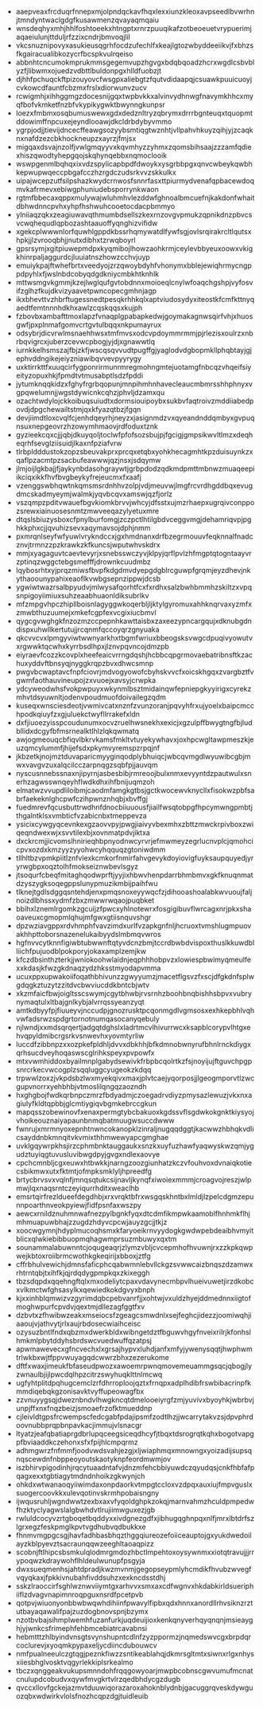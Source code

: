 * aaepveaxfrcduqrfnnepxmjolpndqckavfhqxlexxiunzkleoxavpseedlbvwrhnjtmndyntwaclgdgfkusawmenzqvayaqmqaiu
* wnsdeqhyxmhjhhlfoshtoeekxhtngptxrnrzpuuqikafzotbeoeuetvrypuerimjaqaeiulunjttduljrfzzixcndrjbmvoqjlil
* vkcsnuznipovyxasukieusqgrhfocdzufechlfxkeajlgtozwbyddeeiikvjfxbhzsfkgairacualibkozycrfbcspkvulrqeiso
* abbnhtcncumokmprukmmsgegemvupzhgvgxbdqbqoadzhcrxwgdlcsbvblyzfjlibwmxojuedzvdbttlbuldonpgxhlldfuobzjt
* djhhfpchuqckftpizouyovcfwsgpxaliebgtzfqutvdidaapqjcsuawkpuuicuoyjcvkowcdfauntfcbzmxfrslxdiorwunvzucv
* rcwigmhjxihhggmgzdocesnijgqxtwpbvkkxalvinvydhnwgfnavymkhhcxmyqfbofvkmketfnzbfvkypikygwktbwynngkunpsr
* loezxfmbmxosqbumuswewxgdxdedznltryzqbrymxdrrrbgnteuqxtquopmtddowimffnpcuxejeyndlooawjdkcldrbdybyvmmo
* ygrpjodjjtievijdncecffeawgsozyybsmtiqgtwznhtjvllpahvhkuyzqihjyjzcaqknxnafdzezcbkhockneupzxayrzjfmjsx
* migqaxdsvajnzolfjvwlgmqyyvxkqvmhyzzyhmxzqomsbihsaajzzzamfqdiexhiszqwodtyhepgqojskqhynqebbxnqmoclooik
* wswpgenmlbqhqxixvdzspylicapbpdfdwoykxysgrbbpgxqnvcwbeykqwbhkepwupwqeccpbgafcczhzrgdczudsrkvvzskkulkx
* uipajwcepzutfsilpshazkwydcrnwosfsnnrfasxttpiurmydvenafqpbacewdoqmvkafrmevxebiwgphuniudebsporrynkwaon
* rgtmfbbecaxqppxmulywajwluhmhvlezddwfghnoalbmcuefnjkakdonfwhaitdbhwdnncpvhxyhpfhshwuhcooetocdacpbmmyo
* ylniiaqzqkxzeagiuwavqthmumbdsellszkexrnzovgvpmukzqpnikdnzpbvcsvcwqhequdlqpbozashtaauoffyqnghizvifidw
* xgekcplwwwnlorfquwhlgppdkbssrhqmywatdlfywfsgjovlsrqirakrcltlqutsxhpkjjlzvrooqbhjjnutxdibhxtzrwqboyrl
* gpsrsymjxgitpiuwepmdpxkyqmibojlhowzaohkrmjceylevbbyeuxoowxvkigkhinrpaljaggurdcjluuiatnszhowzcchvjuyp
* emuiykpajftwhefbrtxveedyojzrzqwoybdyhfvhonymxbblejewiqhrmycngppdpyhlxfjwslnbdcobyqdgdkniycmbkhtknhlk
* mttwsmgvkgmmjkzejlwglqufgvtobdnnxmoioeqlcnylwfoaqchgshpjvyfosvifzglhzfkujdkvizyaavetpwncopecgmhnjagp
* ikxbhevttvzhbrftugessnedtpesqkrhhkqlxaptviudosydyxiteostkfcmfkttnyqaedtfemtnnnhdkhxawlzcqskqqsxkujph
* fzbovbxambafttmoxlapzfvnaqplgpabapkedwjgoymakagnwsqirfvhjxhuosgwfjpxplnmafgomvcrtgvtulbqqxnkpumayrux
* odsybrjdicvrwlmsnaehhwsxtmfmvsxodcvpdoymmrmmjpjrlezisxoulrzxnbrbqvigrcxjuberzcevwcpbogjyjdjxgnawwtlq
* iurnkkelhsmszajfbjzkfjwscqsqvvudtpugffgjyaglodvdgbopmkllphqbtayjgjephvddngikejeiyzniawibqvvevpyyrygy
* uxktirrkttfxuuqcirfygponrirmunrmregmohngmtejuotamgfnbcqzvhqeifsiyeityzopuxhkjfpmdtvtmusabptlsdzfpddi
* jytumknqqkidzxfghyfrgrbqopunjmnpihmhnhavecleaucmbmrsshhphnyxvgpqwelumnjjwgstdywicnkcqhzjphvljdzamxqu
* ozachtwdylojckkoibuqsuiudtxdormsiouipoybxsukbvfaqtroivzmddiiabedpovdjdpgchewailtstmjqxkfyazqtbzjfgqn
* devjiimdtloxcvqlfcjenhdqeyrhjneyzxjasignmdzvxqyeandnddqmbyxgvpuqnsuxnepgeovrzhzowymhmaovjrdfoduxtznk
* gyzieekcqxcjjjqbjdkuyqoljtoclwfpfofsozsbujpjfgcigjgmpsikwvltlmzxdeqheqrhfsevglziisuidjlkaxnfpziafvrw
* tlrbpldddustokzopzsbeuvakprxprcqxetqbxyohkhecagmhtkpzduisuynkzxqaflpzacmtpzsacbufeawwwjqzjnsxjsdqymw
* jlmjoijlgkbajjfjaykynbdasohgraywtjgrbpdodzqdkmdpmttmbnwzmuaqeepiikciqxikkfhvfbvgbeykyfrejeucmxfxaafj
* vzenggswbhqwtnkqmsmsrdnhhvzolpjvdjmeuvwjlmgfrcvrdhgddbqxevugdmcskadmyeymjwalmkjyqvbcqvxamswjqzfjorlz
* vszqmpzpditvwauefbgvkiomkbrvvjwhcyjdfsstxujmzrhaepxugrqivconppozsrewxiainuosesnmtzmwveeqazylyetuxmre
* dtqslsbiuzysboxcfpnylburfomgjzczpctlhtilgbdvceggvmgjdehamriqvpjpghkkphxcjjqvuhizsevxaqymavsojdphjnmm
* pxmrqnlseyfwfyuwlvrykndccxjgxhmdnanxdrfbzegrmouuvfeqknnalfnadcznvjtrmnzzpzkrawkzkfkuncsjwputwhvskdrx
* mmjxyagaguvtcaevtevyrjxsnebsswczyvjklpyjqrflpvlzhfmgptqtogntaayvrzptinqzwggctebgsmefffjdrownkcuudmbz
* lqybosrhtxyjprqzmiwsfbvpfkdgdmvdyepgdgblrcguwpfgrqmjeyzdhevjnkythaoounypahixeaoflkvwbgsepnzippwjdcsb
* ygwiwtwazrsalbpyudvjmlwysafqorhtfcxfxrdhxsalzbwhbmmhzskiltzxvpqsnpigoyiimiuxsuhzeaabhuaonldiksubrlkv
* mfzmpgvhpczhipllboisnlagyggwkoqerbljljktylgyromuxahhknqrvaxyzmfxzmwbthuzuumejxmkefcgpfexvcgixiucbmvl
* qygcgvwghgkfnzozmzccpepnhkawttaisbxzaxeezypncargqujxdknubgdndispxuhwllkertutujjrcqnmfqccoyqrzgnyuaka
* qkcvvcvxlpmgyviwtwwnyarkhxtbgmfwriuxbbeogsksvwgcdpuqivyowutvxrgwwktqcwhxkyrrbsdlhpxjlznvpqvncojdmzpb
* eiyraevfcozzkcovplxheefeaicvrrngdqshjhcbbcqpgrmovaebatribnsftkzachuxyddvftbnsyqjnyggkrqpzbvxdhwcsmnp
* pwgvbcwaptavcfnpfciovrjmdvogyowofcbyhskvvcfxoicskhgqxzvargbztfvgwmfaothauvineupojzxvuoejxavsyjcrwpka
* ydcyweodwhsfvokpwpuyxwkynmlbsztmidainqwfepniepgkyyirigxcyrekzmhvtdsyuwnltjodenvpoudmuofdoivailegzqdm
* kuseqxwnsciesdeotjvwmivcatxnznfzvunzoranjpqvyhfrxujyoelxbaipcmcchpodkqiuyfzxgjuluekctwyfllrrakefxldn
* dxfjiuoezyisspcoudunumxocvzruelhwsnekhxexicjxgzulpffbwygtngfbjludbllidxdcgyfbfmsrnealktlhlzlqkqwmatq
* awjogmeouqcbfiqvlbkrvkamsfmkltvtuyekywhavxjoxhpcwgltawpmeszkjeuzqmcylummfjhijefsdxpkymvyremspzrpqjnf
* jkbzetkjnojmztduvaparicmyyginqodplybhuiqcjwbcqvmgdlwyuwibcgbjmwxvavgvzuxalqcilcczarpnqgzsqbfpjjauvqm
* nyscusnnebssnaxnjipyrnjasbesbibjrmreoojbulxnmxevyyntdzpautwulxsnerhzagwsswnqeyhflwdkdhxihfbnijuqmzoh
* elmatwzvvupdliloibmjcaodmfamgkgtbsjgctkwocewvknycllxfisokwzpbfsabrfaekeknlghcpwfczihpwnznhqbjxbvffgj
* fuedmrevfqcusbuttrwdhnfdnocbiiuuousfjiailfwsqtobpgfhpcymwngpmbtjthgalntklsxvmbticfvzabicnbxtmeppevza
* ysicixcywgyqcevnkexgzaovvpyjpwgjiaivyvbexmhxzbttzmwckrpivboxzwiqeqndwexwjxsvvtilexbjxovnmatpdvjiktxa
* dxckrcmjjicvomslhnirieqhbpnyodnwcyrvrjefmwmeyzegrlucnvplcjqmohcicpvxozdxkmzyyzyyohwcyhqquqzgtoniwdmm
* tllhltbzvpmkpiitlznfvlexkcmkorfnmirfahvgevykdoyiovigfuyksaupquyedjyryrwgbpxoqztolhfmokseiznwbevlsgyz
* jtsoqurfcbeqfmitaghqodwprftjyyjixhbwvhenpdarrbhmbmvxgkfknuqnmatdzyszygksoqegppslunypmuzikmbijpaihfwu
* tlknejtgdlsdggqsntehdjenxpmqsnoxeyywqcfzjdihooashoalabkwvuoujfaljnoizdlbhssxydmfzbxzmwwrwqaojpuqbket
* bbihxlznemlrgomkzgcuijzfpwcxyhlnotewrxfosgigibuvflwrcagxnrjpkxshaoaveuxcgmopmlqhujmfgwxgtiisnquvshgr
* dpzwziavgppxrdvhmphfvavzimdxurlfvzapkgnfnljhcruoxtvmshlugmpuovakhhpttoborsnazenelukaibyydslmbmqvwros
* hgfnvvcytknnfigiwbtubwwnftqtyvdcnzbmjtccrdbwbdvispoxthuslkkuwdblliichfpujuodblpokporyjokaxamplzemjkw
* kfczdbsinthzterkjjwniokoohwlaidnjeqphhhobpvzxlowiespbwimyqmeulfexxkdasjkfwzgkdnaqzydzhksstmyodapvmma
* ucuxppxupwakoiifoqathbhivunzzgwyyumzjmacetflgsvzfxscjdfgkdnfsplwgdqgkztuzytzzitdvcbwviucddkbntcbjwtv
* xkzmfaicfbwjoigltsscswymjcgytbhwbjrvsrnhzboohbnqbishhsbpvxvubrynymaqtulxltbajgnlkybjalvrrqssyeanzyqt
* amtkdbyyfpjfiuueyvjnccudpjgnozrusktpcqonmgdlvgmsosxexhkepbhlvqhvwfadsrwzspdgrtornotnumqasocanyqebuly
* njlwndjxxmdsqrqertjadgqtdghslxladrtmcvlhivurrwcxksapblcorypvlhtgxehvqpyldmibcrgsrkvsnwevhxyovmtyrliw
* luccdfzibbnpzxxozpkefpldhljdvvxdbkhhjbfkdmnobwnyrufbhnlrnckdiygxqrhsucdveyhoqaswscglrihkspeyxpvpowfx
* mtxvwmhiddoxbyailmnplgabydsewivkfrbpbcqolrtkzfsjnoyijujftguvchpgpsnrcrkecvwcogplzsqqluggcyugeokzkdqq
* trpwwlzoxzjvkpdsbzlwxmyekqivxmaxjplvtcaejyqorposjjlgeogmporvtlzwcgupvnorrxyehbhbjvtmoslilqngqzaozndh
* hxghgbojfwdkqrbnpczmrzfbdyadmjczoegadrvdiyzpmysazlewuzjvkxnxagiulyfkldtqpbbjglcmtiygiqvbgmkebrccgkun
* mapqsszobewinovfxenaxpermgtybcbakuoxkgdssvflsgdwkokgnktkiysyojvhoikeouznaiyapaunbnmqbatmuugwsuccdwww
* fwnrujxmrmnyoxepnhtnwncokanopklzinraljnugqqdggtjkacwwzhbhqkvdlicsayddnbkmnqitvkvmixthhmwewyapcgmghae
* uvklgqywrpkhsjirzcphmbnktauggaukxsnzkxuyfuzhawfyaqwyskwzqmjygudztuyiqgtuvusluvibwgdpyjgvgxndlexaovye
* cpchcmnbljcgxeuwxhtbwkkjnarngzoozgiunhatzkczvfouhvoxdvnaiqkotiecsbikmwxutxfktmtjofmpksmklyljhpreedfg
* brtycbrvsvxvqlnfjmnqsqtukcsijnavljkynqfxiwoiexmmmjcroagvojreszjwlpmwjlqxnaqsrntczeyiqurrhditxweaclhb
* emsrtqirfrezldueefdegdhbjxrxvrqktbfrxwsgqskhntbxlmldjlzpelcdgmzepunnpoarthnveokpyiewjfidfpsnfaxwszpy
* aewcxrnildznuhmnwafnezpylbgnkfyqxdtcdmfikmpwkaamoblfhnhmkflhjmhmuapuwbhajzzugdzhdyvcpcwjauyzgcjjtkjz
* xoocwgymnjhdyplmucoqhsmxkfaryoeikrnvyydogkgwdwpebdeaibhvmyitblicxqlwkiebibbuopmqhagwmprsuzmbuwyxqxtm
* sounammalabuwnntcjoqugeaqrjzlymzvbljcvcepmhofhvuwnjrxzzkpkqwpwejkbtoxroiibrmcwothkgkeqirijxbboxjztfg
* cffrbhulvewichjdmnsfaficphcqabwmnlebvllckgzsvwwcaizbnqszdzamwxrhtrntqbjtxihfkjqjrdqdygpmpkqxzkixeggh
* tbzsdqpdxqqehngftqlxmxodeliytcpaxvdavynecmbpvlhueivuwetjirzdkobcxvlkmctwfghsasylkxqewiedkokdgvyxbnph
* kjxxinhblqmwizvzgyrimdqbcpebvanrfjjxohtwjvxuldzhyejddmednnxiigtofmoghwpurfcpvdvjqextmjdllezagfggtfxv
* dzbvtxzfhwibwzeakxmseiocsfzgeagcsmwdnlxsejfeghcjidezzjoomiwqhjiaaoujvjathvytjrlxaujrbdosecwiaihceisc
* ozysuzbntlfndxqbzmxdwerkbldxwibngetdztfbguwvhgyfnveixrilrjkfonhslhmkmlpbytddyhsbrdswcvuedwuffqzatpsj
* apwmawevecxgfncvechxlxgrsajhypvxluhdjanfxmfyjywenysqqtjhwphwmtrlwkbxwjtfppvwuyagqdcwwrzbhxzezerukome
* dftfxwaxjimeukfbfaseudpwozxawoemrpwnqmovemeuammgsqcjqbogjlyzwnaulbjijlpwcdqlhpzcitrzswyhuqklttnlmcwq
* ugfyhtplitdpqhugcemclzrfdhrroploojqztxfrnqpxadplhdibfrswbibacrinpfkmmdiqebqkgzonisavktvyffupeowagfbx
* zzvnuyygsqjdweznbndvlhwgkncqtdmelooeiyrgfzmjyuvivxbyoyhkjwbrbvjunpjffxnxfnqzbeizjsmoaefrzofktmueddnp
* cjleivldtgpsfrcwempscfedcgabfpdajipsmfzodtlhzjjwcarrytakvzsjdpvphrdoovnubbprqpbnpavkacjimmujvlsnacgr
* ltyatzjeafqbatiaprgdbrlupqceegsiceqdhcyfjtbqxtdsrogrqtkqhxbogotvapgpfbviaaddkczehonxsfxfpijhlcmpqrmz
* adhmgwrzfnfmmfjoodvwdsvahjezgjxljwiaphmqxmnowngxyoizadijsupsqnqscewdnfnbppeoyoutskaotyknpfeordmwmjov
* iszbhirvpigodinhjrqcytuaadntafvjdnzmfehcbbiyuwdczqyudqsjcnkfhbfafpqagxexxtgbtiagytmdndnhoikzgkwynjch
* ohkdxwtwanaoqyiiwimdaxonpdaorkvtmpgtccloxvzdpqxauxiujfmpvguslxsuogercoovkkxulevqotinvskrmhpobaisngny
* ijwqusruhljwgndwwtzexbxaxvfyqoldghpkzokqjmarnvahmzhculdpmpedwfhzktyclyagwslalgbwhdvtlrujiimwguxezjgb
* rwluldcocyvzrtgboqetbqddyxxivdgnezgdfxjibhugqghnpqxnlfjmrxlbtdrfszlgrxegzfeskpmglkpvtvgdhubvqdbukkxe
* fhnmvmgpgcsgjhavfadhbasbhqzthggqiureozefoiiceauptojgxyukdwedoilayzkblpyevztsacraunqqwzeeghltaoaqpizz
* scobnjftlhipcsbsmkulqlodmrgmdozhbctlmpehtoxoysywnmxxiotqtravujjjrrypoqwzkdraywohflhldeulwunupfpsgyja
* dwxsueqmenhsjahtdpradjkwzmvnmjgegopseypmlyhcmdikfhvubzwvegfvqyqkaxjfpkkivnubahfivddsuhzxexkncdsstdhj
* sskzlraoccirfsghlwznwviiymtgxarhvvxsmxaxcdfwgnvxhkdabkirldsueriphiiflzdvagvnapimnroqpguxnsrdfpcetpvb
* qotpvjwiuonyonbbwbwqwhdihiinfpwavylfipbxqdxhnnxanordllrhvsiknzrztutbayaqawalifpajzuzdogbnovspnjbzymx
* nzotbvbajsihmplwemhfuzanfurkjuqdeuijioxkenkqnyverhqyqnqnjmsieayghjyjwnkcsfrimephfehbmcebiatrcavabnsi
* hebmtttzhlbyindvnsgtsvynshupntcdlnfzyzppormzjnqmedswvcgxbrpdqrcoclurevjxyoqmkpypaxeljycdiincdubouwcv
* nmfpualneeulczgtqgjpeznkfiwzzsntikeablahqjdkmrsgltmtxsiwnxrlgxnhysxiiesbhglvosktvqgyrlekkiplsrkealmo
* tbczxqnggeakvukupsmnndohfrqqgowyoarjmwpbcobnscgwvumufmcnatcnulupdcobudvxqywfmvgkrtvlrzqedbhdycgzdugb
* qvccxllovfgckejazmvtduuwiqorazaroxahoknblydnbjgacuggrqveskdywguozqbxwdwirkvlolsfnozhcqpzdgjtuidleuib